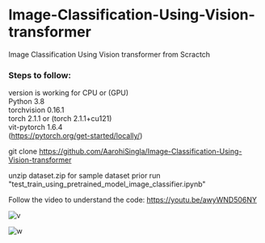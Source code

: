 # Image-Classification-Using-Vision-transformer
Image Classification Using Vision transformer from Scractch

### Steps to follow:

version is working for CPU or (GPU) <br/>
Python 3.8 <br/>
torchvision 0.16.1 <br/>
torch 2.1.1 or (torch 2.1.1+cu121) <br/>
vit-pytorch 1.6.4 <br/>
(https://pytorch.org/get-started/locally/) <br/>

git clone https://github.com/AarohiSingla/Image-Classification-Using-Vision-transformer

unzip dataset.zip for sample dataset prior run "test_train_using_pretrained_model_image_classifier.ipynb" <br/>

Follow the video to understand the code: https://youtu.be/awyWND506NY

![v](https://github.com/AarohiSingla/Image-Classification-Using-Vision-transformer/assets/60029146/5e25d95a-bba8-4066-9304-d29185122c47)

![w](https://github.com/AarohiSingla/Image-Classification-Using-Vision-transformer/assets/60029146/1a72d231-f7e3-4a78-bb2c-99872c546fe1)

